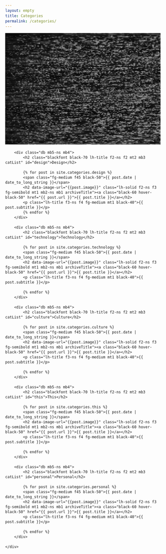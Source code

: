 ```yaml
---
layout: empty
title: Categories
permalink: /categories/
---
```


<div class="titlePad" id="livePic">
	<img src="/images/misc/tv.gif" id="tv">
</div>

<div class="simP">
	<div class="archiveWrapper pt4">

		<div class="db mb5-ns mb4">
			<h2 class="blackfont black-70 lh-title f2-ns f2 mt2 mb3 catList" id="design">Design</h2>

			{% for post in site.categories.design %}
			<span class="fg-medium f45 black-50">{{ post.date | date_to_long_string }}</span>
			<h2 data-image-url="{{post.image}}" class="lh-solid f2-ns f3 fg-semibold mt1 mb2-ns mb1 archiveTitle"><a class="black-60 hover-black-50" href="{{ post.url }}">{{ post.title }}</a></h2>
			<p class="lh-title f3-ns f4 fg-medium mt1 black-40">{{ post.subtitle }}</p>
			{% endfor %}
		</div>

		<div class="db mb5-ns mb4">
			<h2 class="blackfont black-70 lh-title f2-ns f2 mt2 mb3 catList" id="technology">Technology</h2>

			{% for post in site.categories.technology %}
			<span class="fg-medium f45 black-50">{{ post.date | date_to_long_string }}</span>
			<h2 data-image-url="{{post.image}}" class="lh-solid f2-ns f3 fg-semibold mt1 mb2-ns mb1 archiveTitle"><a class="black-60 hover-black-50" href="{{ post.url }}">{{ post.title }}</a></h2>
			<p class="lh-title f3-ns f4 fg-medium mt1 black-40">{{ post.subtitle }}</p>

			{% endfor %}
		</div>

		<div class="db mb5-ns mb4">
			<h2 class="blackfont black-70 lh-title f2-ns f2 mt2 mb3 catList" id="culture">Culture</h2>

			{% for post in site.categories.culture %}
			<span class="fg-medium f45 black-50">{{ post.date | date_to_long_string }}</span>
			<h2 data-image-url="{{post.image}}" class="lh-solid f2-ns f3 fg-semibold mt1 mb2-ns mb1 archiveTitle"><a class="black-60 hover-black-50" href="{{ post.url }}">{{ post.title }}</a></h2>
			<p class="lh-title f3-ns f4 fg-medium mt1 black-40">{{ post.subtitle }}</p>

			{% endfor %}
		</div>

		<div class="db mb5-ns mb4">
			<h2 class="blackfont black-70 lh-title f2-ns f2 mt2 mb3 catList" id="this">This</h2>

			{% for post in site.categories.this %}
			<span class="fg-medium f45 black-50">{{ post.date | date_to_long_string }}</span>
			<h2 data-image-url="{{post.image}}" class="lh-solid f2-ns f3 fg-semibold mt1 mb2-ns mb1 archiveTitle"><a class="black-60 hover-black-50" href="{{ post.url }}">{{ post.title }}</a></h2>
			<p class="lh-title f3-ns f4 fg-medium mt1 black-40">{{ post.subtitle }}</p>

			{% endfor %}
		</div>

		<div class="db mb5-ns mb4">
			<h2 class="blackfont black-70 lh-title f2-ns f2 mt2 mb3 catList" id="personal">Personal</h2>

			{% for post in site.categories.personal %}
			<span class="fg-medium f45 black-50">{{ post.date | date_to_long_string }}</span>
			<h2 data-image-url="{{post.image}}" class="lh-solid f2-ns f3 fg-semibold mt1 mb2-ns mb1 archiveTitle"><a class="black-60 hover-black-50" href="{{ post.url }}">{{ post.title }}</a></h2>
			<p class="lh-title f3-ns f4 fg-medium mt1 black-40">{{ post.subtitle }}</p>
			
			{% endfor %}
		</div>

	</div>
</div>

<script src="https://code.jquery.com/jquery-3.3.1.slim.min.js"
integrity="sha256-3edrmyuQ0w65f8gfBsqowzjJe2iM6n0nKciPUp8y+7E="
crossorigin="anonymous">
</script>
